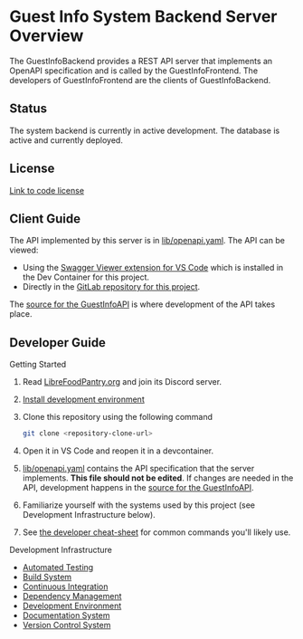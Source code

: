 # Guest Info System Backend Server Overview

The GuestInfoBackend provides a REST API server that implements an OpenAPI specification and is called by the GuestInfoFrontend. The developers
of GuestInfoFrontend are the clients of GuestInfoBackend.

## Status

The system backend is currently in active development. The database is active and currently deployed.

## License

[Link to code license](https://gitlab.com/LibreFoodPantry/client-solutions/bear-necessities-market/guestinfosystem/guestinfobackend/-/blob/main/LICENSE)

## Client Guide

The API implemented by this server is in [lib/openapi.yaml](lib/openapi.yaml). The API can be viewed:

* Using the [Swagger Viewer extension for VS Code](https://marketplace.visualstudio.com/items?itemName=Arjun.swagger-viewer) which is installed in the Dev Container for this project.
* Directly in the [GitLab repository for this project](https://gitlab.com/LibreFoodPantry/client-solutions/theas-pantry/guestinfosystem/guestinfobackend).

The [source for the GuestInfoAPI](https://gitlab.com/LibreFoodPantry/client-solutions/theas-pantry/guestinfosystem/guestinfoapi) is where development of the API takes place.

## Developer Guide

Getting Started

1. Read [LibreFoodPantry.org](https://librefoodpantry.org/)
    and join its Discord server.
2. [Install development environment](docs/developer/install-development-environment.md)
3. Clone this repository using the following command

    ```bash
    git clone <repository-clone-url>
    ```

4. Open it in VS Code and reopen it in a devcontainer.
5. [lib/openapi.yaml](lib/openapi.yaml) contains the API specification that the server implements. **This file should not be edited**. If changes are needed in the API, development happens in the [source for the GuestInfoAPI](https://gitlab.com/LibreFoodPantry/client-solutions/theas-pantry/guestinfosystem/guestinfoapi).
6. Familiarize yourself with the systems used by this project
  (see Development Infrastructure below).
7. See [the developer cheat-sheet](docs/developer/cheat-sheet.md) for common
  commands you'll likely use.

Development Infrastructure

* [Automated Testing](docs/developer/automated-testing.md)
* [Build System](docs/developer/build-system.md)
* [Continuous Integration](docs/developer/continuous-integration.md)
* [Dependency Management](docs/developer/dependency-management.md)
* [Development Environment](docs/developer/development-environment.md)
* [Documentation System](docs/developer/documentation-system.md)
* [Version Control System](docs/developer/version-control-system.md)
